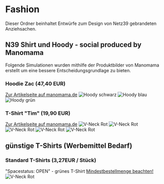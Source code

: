 # Fashion
Dieser Ordner beinhaltet Entwürfe zum Design von Netz39 gebrandeten Anziehsachen.

## N39 Shirt und Hoody - social produced by Manomama
Folgende Simulationen wurden mithilfe der Produktbilder von Manomama erstellt um eine bessere Entscheidungsgrundlage zu bieten.

### Hoodie Zac (47,40 EUR)
[Zur Artikelseite auf manomama.de](http://www.manomama.de/shop/herren/longsleeves-und-sweater/200/hoody-zac)
![Hoody schwarz](Hoody-Zac---schwarz.jpg)
![Hoody blau](Hoody-Zac---blau.jpg)
![Hoody grün](Hoody-Zac---green.jpg)

### T-Shirt "Tim" (19,90 EUR)
[Zur Artikelseite auf manomama.de](http://www.manomama.de/shop/herren/t-shirts/76/kurzarm-shirt-tim)
![V-Neck Rot](shirt-vneck-schwarz.jpg)
![V-Neck Rot](shirt-vneck-schwarz2.jpg)
![V-Neck Rot](shirt-vneck-rot.jpg)
![V-Neck Rot](shirt-vneck-weiss.jpg)
![V-Neck Rot](shirt-vneck-grau.jpg)

## günstige T-Shirts (Werbemittel Bedarf)
### Standard T-Shirts (3,27EUR / Stück)
"Spacestatus: OPEN" - grünes T-Shirt
[Mindestbestellmenge beachten!](https://www.werbeartikel-discount.com/product_info.php/products_id/75837)
![V-Neck Rot](shirt-grün.jpg)
